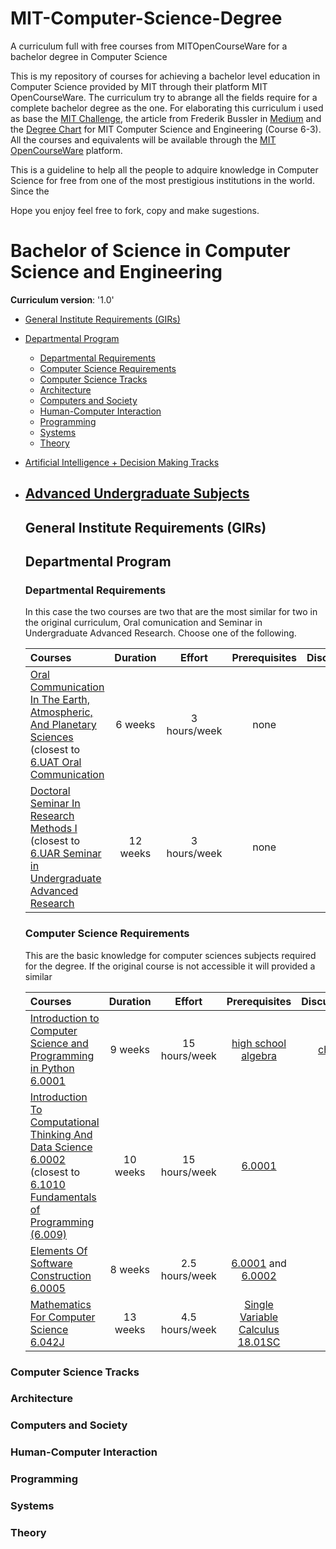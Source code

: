 # MIT-Computer-Science-Degree
A curriculum full with free courses from MITOpenCourseWare for a bachelor degree in Computer Science

This is my repository of courses for achieving a bachelor level education in Computer Science provided by MIT through their platform MIT OpenCourseWare.
The curriculum try to abrange all the fields require for a complete bachelor degree as the one. For elaborating this curriculum i used as base the [MIT Challenge](https://www.scotthyoung.com/blog/myprojects/mit-challenge-2/), the article from Frederik Bussler in [Medium](https://medium.com/codex/take-mits-bachelor-s-of-computer-science-courses-free-online-d749a1e80045) and the [Degree Chart](http://catalog.mit.edu/degree-charts/computer-science-engineering-course-6-3/) for MIT Computer Science and Engineering (Course 6-3).
All the courses and equivalents will be available through the [MIT OpenCourseWare](https://ocw.mit.edu/) platform.

This is a guideline to help all the people to adquire knowledge in Computer Science for free from one of the most prestigious institutions in the world.
Since the 

Hope you enjoy feel free to fork, copy and make sugestions.

# Bachelor of Science in Computer Science and Engineering

**Curriculum version**: '1.0'

- [General Institute Requirements (GIRs)](#general-institute-requirements-girs)
- [Departmental Program](#departmental-program)
  - [Departmental Requirements](#departmental-requirements)
  - [Computer Science Requirements](#computer-science-requirements)
  - [Computer Science Tracks](#computer-science-tracks)
  - [Architecture](#architecture)
  - [Computers and Society](#computers-and-society)
  - [Human-Computer Interaction](#human-computer-interaction)
  - [Programming](#programming)
  - [Systems](#systems)
  - [Theory](#theory)
- [Artificial Intelligence + Decision Making Tracks](#artificial-intelligence-+-decision-making-tracks)
- [Advanced Undergraduate Subjects](#electrical-engineering-tracks)
  ---
  
  ## General Institute Requirements (GIRs)
  
  ## Departmental Program
  
  ### Departmental Requirements
  
  In this case the two courses are two that are the most similar for two in the original curriculum, Oral comunication and Seminar in Undergraduate Advanced Research.
  Choose one of the following.
  
  Courses | Duration | Effort | Prerequisites | Discussion | Cert/Rep 
  :-- | :--: | :--: | :--: | :--: | :--: 
  [Oral Communication In The Earth, Atmospheric, And Planetary Sciences](https://ocw.mit.edu/courses/12-445-oral-communication-in-the-earth-atmospheric-and-planetary-sciences-fall-2010/) (closest to [6.UAT Oral Communication](http://catalog.mit.edu/search/?P=6.UAT)| 6 weeks | 3 hours/week | none | | 
  [Doctoral Seminar In Research Methods I](https://ocw.mit.edu/courses/15-347-doctoral-seminar-in-research-methods-i-fall-2004/) (closest to [6.UAR Seminar in Undergraduate Advanced Research](http://catalog.mit.edu/search/?P=6.UAR)| 12 weeks | 3 hours/week | none | | 
  
  ### Computer Science Requirements
  
  This are the basic knowledge for computer sciences subjects required for the degree. If the original course is not accessible it will provided a similar
  
  Courses | Duration | Effort | Prerequisites | Discussion | Cert/Rep 
  :-- | :--: | :--: | :--: | :--: | :--:
  [Introduction to Computer Science and Programming in Python 6.0001](https://ocw.mit.edu/courses/electrical-engineering-and-computer-science/6-0001-introduction-to-computer-science-and-programming-in-python-fall-2016/) | 9 weeks | 15 hours/week | [high school algebra](https://www.khanacademy.org/math/algebra-home) | [chat](https://discord.gg/jvchSm9) | [Cert](https://courses.edx.org/certificates/4388003b1ca347a8afcf45e4033225c7)
  [Introduction To Computational Thinking And Data Science 6.0002](https://ocw.mit.edu/courses/6-0002-introduction-to-computational-thinking-and-data-science-fall-2016/) (closest to [6.1010 Fundamentals of Programming (6.009)](http://catalog.mit.edu/search/?P=6.1010) | 10 weeks | 15 hours/week | [6.0001](https://ocw.mit.edu/courses/electrical-engineering-and-computer-science/6-0001-introduction-to-computer-science-and-programming-in-python-fall-2016/)|  | 
  [Elements Of Software Construction 6.0005](https://ocw.mit.edu/courses/6-005-elements-of-software-construction-fall-2008/)| 8 weeks | 2.5 hours/week | [6.0001](https://ocw.mit.edu/courses/electrical-engineering-and-computer-science/6-0001-introduction-to-computer-science-and-programming-in-python-fall-2016/) and [6.0002](https://ocw.mit.edu/courses/6-0002-introduction-to-computational-thinking-and-data-science-fall-2016/)|  | 
  [Mathematics For Computer Science 6.042J](https://ocw.mit.edu/courses/6-042j-mathematics-for-computer-science-spring-2015/)| 13 weeks | 4.5 hours/week | [Single Variable Calculus 18.01SC](https://ocw.mit.edu/courses/18-01sc-single-variable-calculus-fall-2010/)|  | 

### Computer Science Tracks

### Architecture

### Computers and Society

### Human-Computer Interaction

### Programming

### Systems

### Theory

